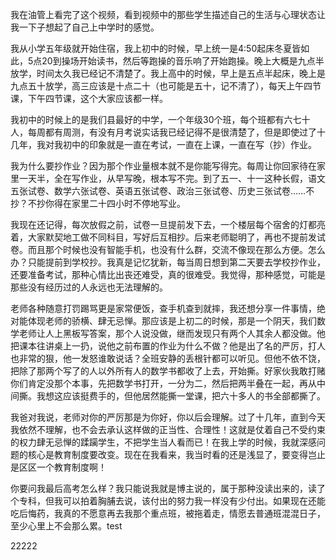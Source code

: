 我在油管上看完了这个视频，看到视频中的那些学生描述自己的生活与心理状态让我一下子想起了自己上中学时的感觉。

我从小学五年级就开始住宿，我上初中的时候，早上统一是4:50起床冬夏皆如此，5点20到操场开始读书，然后等跑操的音乐响了开始跑操。晚上大概是九点半放学，时间太久我已经记不清楚了。我上高中的时候，早上是五点半起床，晚上是九点五十放学，高三应该是十点二十（也可能是五十，记不清了），每天上午四节课，下午四节课，这个大家应该都一样。

我初中的时候上的是我们县最好的中学，一个年级30个班，每个班都有六七十人，每周都有周测，有没有月考说实话我已经记得不是很清楚了，但是即使过了十几年，我对我初中的印象就是一直在考试，一直在上课，一直在写（抄）作业。

我为什么要抄作业？因为那个作业量根本就不是你能写得完。每周让你回家待在家里一天半，全在写作业，从早写晚，根本写不完。到了五一、十一这种长假，语文五张试卷、数学六张试卷、英语五张试卷、政治三张试卷、历史三张试卷……不抄？不抄你得在家里二十四小时不停地写业。 

我现在还记得，每次放假之前，试卷一旦提前发下去，一个楼层每个宿舍的灯都亮着，大家默契地工做不同科目，写好后互相抄。后来老师聪明了，再也不提前发试卷。而且那个时候也没有智能手机，也没有什么群，交流不像现在那么方便。怎么办？只能提前到学校抄。我真是记忆犹新，每当周日想到第二天要去学校抄作业，还要准备考试，那种心情比出丧还难受，真的很难受。我觉得，那种感觉，可能是那些没有经历过的人永远也无法理解的。

老师各种随意打罚踢骂更是家常便饭，查手机查到就摔，我还想分享一件事情，绝对能体现老师的骄横、肆无忌惮。那应该是上初二的时候，那是一个阴天，我们数学老师让人上黑板写答案，那个人说没做，继而发现只有两个人其余人都没做。他把课本往讲桌上一扔，说他之前布置的作业为什么不做？他是出了名的严厉，打人也非常的狠，他一发怒谁敢说话？全班安静的丢根针都可以听见。但他不依不饶，把除了那两个写了的人以外所有人的数学书都收了上去，开始撕。好家伙我敢打赌你们肯定没那个本事，先把数学书打开，一分为二，然后把两半叠在一起，再从中间撕。我想这应该挺费手的，但他居然能撕一堂课，把六十多人的书全部都撕了。

我爸对我说，老师对你的严厉那是为你好，你以后会理解。过了十几年，直到今天我依然不理解，也不会去承认这样做的正当性、合理性！这就是仗着自己不受约束的权力肆无忌惮的蹂躏学生，不把学生当人看而已！在我上学的时候，我就深感问题的核心是教育制度要改变。现在在我看来，我当时看的还是浅显了，要变得岂止是区区一个教育制度啊！

你要问我最后高考怎么样？我只能说我就是博主说的，属于那种没读出来的，读了个专科，但我可以拍着胸脯去说，该付出的努力我一样没有少付出。如果现在还能吃后悔药，我真的不愿意再去我那个重点班，被拖着走，情愿去普通班混混日子，至少心里上不会那么累。test


22222